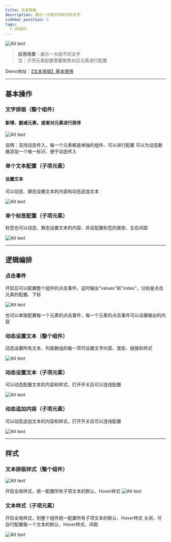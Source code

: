 ```yaml
---
title: 文本排版
description: 展示一大段不同样式的文字
sidebar_position: 3
tags:
  - UI组件
---
```


![Alt text](img/image.png)

> **应用场景**：展示一大段不同文字\
注：子项元素配置需要聚焦对应元素进行配置


Demo地址：[【文本排版】基本使用](https://my.mybricks.world/mybricks-pc-page/index.html?id=470786050703429)

----

## 基本操作
### 文字排版（整个组件）
#### 新增、删减元素，或者对元素进行排序
![Alt text](img/image-1.png)

说明：支持动态传入，每一个元素都是单独的组件、可以进行配置
可以为动态数据添加一个唯一标识、便于动态传入

### 单个文本配置（子项元素）
#### 设置文本
可以动态、静态设置文本的内容和动态追加文本

![Alt text](img/image-2.png)

### 单个标签配置（子项元素）
标签也可以动态、静态设置文本的内容、并且配置标签的类型、左右间距

![Alt text](img/image-3.png)

----

## 逻辑编排
### 点击事件
开启后可以配置整个组件的点击事件，这时输出"values"和"index"，分别是点击元素的配置、下标

![Alt text](img/image-4.png)

也可以单独配置每一个元素的点击事件，每一个元素的点击事件可以设置输出的内容

### 动态设置文本（整个组件）
动态设置所有文本、列表数组的每一项可设置文字内容、类型、链接和样式

![Alt text](img/image-5.png)

### 动态设置文本（子项元素）
可以动态配置文本的内容和样式，打开开关后可以连线配置

![Alt text](img/image-6.png)

### 动态追加内容（子项元素）
可以动态追加文本的内容和样式，打开开关后可以连线配置

![Alt text](img/image-7.png)

----

## 样式
### 文本排版样式（整个组件）
![Alt text](img/image-8.png)

开启全局样式，统一配置所有子项文本的默认、Hover样式
![Alt text](img/image-9.png)

### 文本样式（子项元素）
开启全局样式，到整个组件统一配置所有子项文本的默认、Hover样式
关闭，可自行配置每一个文本的默认、Hover样式、间距

![Alt text](img/image-10.png)
